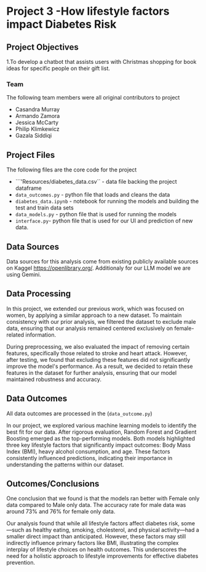 # Project 3 -How lifestyle factors impact Diabetes Risk

## Project Objectives
1.To develop a chatbot that assists users with Christmas shopping for book ideas for specific people on their gift list.

### Team

The following team members were all original contributors to project
- Casandra Murray
- Armando Zamora
- Jessica McCarty
- Philip Klimkewicz
- Gazala Siddiqi

## Project Files
The following files are the core code for the project
- ```'Resources/diabetes_data.csv`` - data file backing the project dataframe
- ```data_outcomes.py``` - python file that loads and cleans the data 
- ```diabetes_data.ipynb``` - notebook for running the models and building the test and train data sets
- ```data_models.py``` - python file that is used for running the models 
- ```interface.py```- python file that is used for our UI and prediction of new data.

## Data Sources
Data sources for this analysis come from existing publicly available sources on Kaggel https://openlibrary.org/. Additionaly for our LLM model we are using Gemini. 


## Data Processing
In this project, we extended our previous work, which was focused on women, by applying a similar approach to a new dataset. To maintain consistency with our prior analysis, we filtered the dataset to exclude male data, ensuring that our analysis remained centered exclusively on female-related information.

During preprocessing, we also evaluated the impact of removing certain features, specifically those related to stroke and heart attack. However, after testing, we found that excluding these features did not significantly improve the model's performance. As a result, we decided to retain these features in the dataset for further analysis, ensuring that our model maintained robustness and accuracy.


## Data Outcomes
All data outcomes are processed in the (```data_outcome.py```)

In our project, we explored various machine learning models to identify the best fit for our data. After rigorous evaluation, Random Forest and Gradient Boosting emerged as the top-performing models. Both models highlighted three key lifestyle factors that significantly impact outcomes: Body Mass Index (BMI), heavy alcohol consumption, and age. These factors consistently influenced predictions, indicating their importance in understanding the patterns within our dataset.


## Outcomes/Conclusions
One conclusion that we found is that the models ran better with Female only data compared to Male only data. The accuracy rate for male data was around 73% and 76% for female only data. 

Our analysis found that while all lifestyle factors affect diabetes risk, some—such as healthy eating, smoking, cholesterol, and physical activity—had a smaller direct impact than anticipated. However, these factors may still indirectly influence primary factors like BMI, illustrating the complex interplay of lifestyle choices on health outcomes. This underscores the need for a holistic approach to lifestyle improvements for effective diabetes prevention.